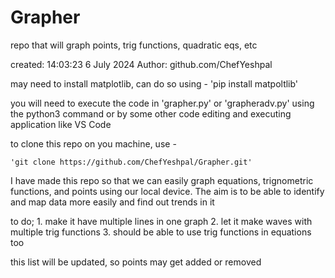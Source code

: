 # Grapher
repo that will graph points, trig functions, quadratic eqs, etc

created: 14:03:23 6 July 2024
Author: github.com/ChefYeshpal


may need to install matplotlib, can do so using -
	'pip install matpoltlib'


you will need to execute the code in 'grapher.py' or 'grapheradv.py' using the python3 command or by some other code editing and executing application like VS Code

to clone this repo on you machine, use -

	'git clone https://github.com/ChefYeshpal/Grapher.git'


I have made this repo so that we can easily graph equations, trignometric functions, and points using our local device. The aim is to be able to identify and map data more easily and find out trends in it

to do;
	1. make it have multiple lines in one graph
	2. let it make waves with multiple trig functions
	3. should be able to use trig functions in equations too

this list will be updated, so points may get added or removed
